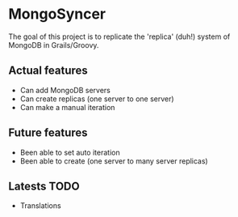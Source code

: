# MongoSyncer

The goal of this project is to replicate the 'replica' (duh!) system of MongoDB in Grails/Groovy.

## Actual features

- Can add MongoDB servers
- Can create replicas (one server to one server)
- Can make a manual iteration

## Future features

- Been able to set auto iteration
- Been able to create (one server to many server replicas)


## Latests TODO

- Translations